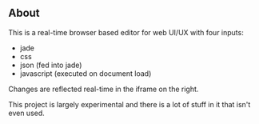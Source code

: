 ## About
This is a real-time browser based editor for web UI/UX with four inputs:
* jade
* css
* json (fed into jade)
* javascript (executed on document load)

Changes are reflected real-time in the iframe on the right.

This project is largely experimental and there is a lot of stuff in it that isn't even used.